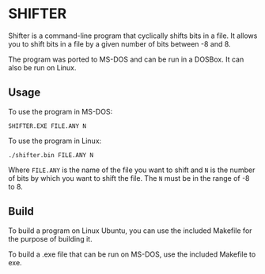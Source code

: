 # SHIFTER

Shifter is a command-line program that cyclically shifts bits in a file. It allows you to shift bits in a file by a given number of bits between -8 and 8.

The program was ported to MS-DOS and can be run in a DOSBox. It can also be run on Linux.

## Usage

To use the program in MS-DOS:

```
SHIFTER.EXE FILE.ANY N
```
To use the program in Linux:

```
./shifter.bin FILE.ANY N
```


Where `FILE.ANY` is the name of the file you want to shift and `N` is the number of bits by which you want to shift the file. The `N` must be in the range of -8 to 8.


## Build

To build a program on Linux Ubuntu, you can use the included Makefile for the purpose of building it.

To build a .exe file that can be run on MS-DOS, use the included Makefile to exe.